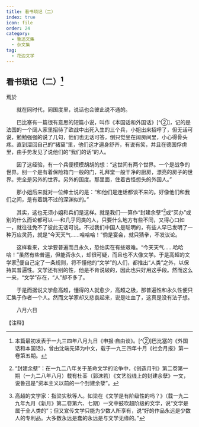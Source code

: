 ```yaml
---
title: 看书琐记（二）
index: true
icon: file
order: 24
category:
  - 鲁迅文集
  - 杂文集
tag:  
  - 花边文学
---
```


## 看书琐记（二）[^①]

焉於

　　就在同时代，同国度里，说话也会彼此说不通的。

　　巴比塞有一篇很有意思的短篇小说，叫作《本国话和外国话》[^②]，记的是法国的一个阔人家里招待了欧战中出死入生的三个兵，小姐出来招呼了，但无话可说，勉勉强强的说了几句，他们也无话可答，倒只觉坐在阔房间里，小心得骨头疼。直到溜回自己的“猪窠”里，他们这才遍身舒齐，有说有笑，并且在德国俘虏里，由手势发见了说他们的“我们的话”的人。

　　因了这经验，有一个兵便模模胡胡的想：“这世间有两个世界。一个是战争的世界。别一个是有着保险箱门一般的门，礼拜堂一般干净的厨房，漂亮的房子的世界。完全是另外的世界。另外的国度。那里面，住着古怪想头的外国人。”

　　那小姐后来就对一位绅士说的是：“和他们是连话都谈不来的。好像他们和我们之间，是有着跳不过的深渊似的。”

　　其实，这也无须小姐和兵们是这样。就是我们──算作“封建余孽”[^③]或“买办”或别的什么而论都可以──和几乎同类的人，只要什么地方有些不同，又得心口如一，就往往免不了彼此无话可说。不过我们中国人是聪明的，有些人早已发明了一种万应灵药，就是“今天天气……哈哈哈！”倘是宴会，就只猜拳，不发议论。

　　这样看来，文学要普遍而且永久，恐怕实在有些艰难。“今天天气……哈哈哈！”虽然有些普遍，但能否永久，却很可疑，而且也不大像文学。于是高超的文学家[^④]便自己定了一条规则，将不懂他的“文学”的人们，都推出“人类”之外，以保持其普遍性。文学还有别的性，他是不肯说破的，因此也只好用这手段。然而这么一来，“文学”存在，“人”却不多了。

　　于是而据说文学愈高超，懂得的人就愈少，高超之极，那普遍性和永久性便只汇集于作者一个人。然而文学家却又悲哀起来，说是吐血了，这真是没有法子想。

　　八月六日

【注释】

[^①]:本篇最初发表于一九三四年八月九日《申报·自由谈》。[^②]巴比塞的《外国话和本国话》，曾由沈端先译为中文，载于一九三四年十月《社会月报》第一卷第五期。

[^③]:“封建余孽”：在一九二八年关于革命文学的论争中，《创造月刊》第二卷第一期（一九二八年八月）载有杜荃（郭沫若）《文艺战线上的封建余孽》一文，说鲁迅是“资本主义以前的一个封建余孽”。

[^④]:高超的文学家：指梁实秋等人。如梁在《文学是有阶级性的吗？》（载一九二九年九月《新月》第二卷第六、七期）一文中鼓吹超阶级的文学，说“文学是属于全人类的”；但又宣传文学只能为少数人所享有，说“好的作品永远是少数人的专利品。大多数永远是蠢的永远是与文学无缘的。”
